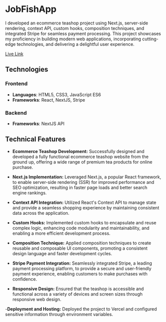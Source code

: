 # JobFishApp
I developed an ecommerce teashop project using Next.js, server-side rendering, context API, custom hooks, composition techniques, and integrated Stripe for seamless payment processing. This project showcases my proficiency in building modern web applications, incorporating cutting-edge technologies, and delivering a delightful user experience.

[Live Link](https://teashop-ecommerce.vercel.app/)

## Technologies

### Frontend
* **Languages**: HTML5, CSS3, JavaScript ES6
* **Frameworks**: React, NextJS, Stripe

### Backend
* **Frameworks**: NextJS API

## Technical Features

- **Ecommerce Teashop Development:** Successfully designed and developed a fully functional ecommerce teashop website from the ground up, offering a wide range of premium tea products for online purchase.

- **Next.js Implementation:** Leveraged Next.js, a popular React framework, to enable server-side rendering (SSR) for improved performance and SEO optimization, resulting in faster page loads and better search engine rankings.

- **Context API Integration:** Utilized React's Context API to manage state and provide a seamless shopping experience by maintaining consistent data across the application.

- **Custom Hooks:** Implemented custom hooks to encapsulate and reuse complex logic, enhancing code modularity and maintainability, and enabling a more efficient development process.

- **Composition Technique:** Applied composition techniques to create reusable and composable UI components, promoting a consistent design language and faster development cycles.

- **Stripe Payment Integration:** Seamlessly integrated Stripe, a leading payment processing platform, to provide a secure and user-friendly payment experience, enabling customers to make purchases with confidence.

- **Responsive Design:** Ensured that the teashop is accessible and functional across a variety of devices and screen sizes through responsive web design.

-**Deployment and Hosting:** Deployed the project to Vercel and configured sensitive information through environment variables.
